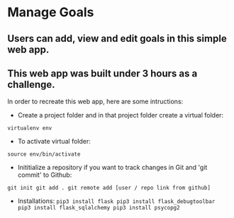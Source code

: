 # Manage Goals

## Users can add, view and edit goals in this simple web app.

## This web app was built under 3 hours as a challenge.

In order to recreate this web app, here are some intructions:

- Create a project folder and in that project folder create a virtual folder:

`virtualenv env`

- To activate virtual folder:

`source env/bin/activate`

- Inititialize a repository if you want to track changes in Git and 'git commit' to Github:

`git init
git add .
git remote add [user / repo link from github]`

- Installations:
`pip3 install flask
pip3 install flask_debugtoolbar
pip3 install flask_sqlalchemy
pip3 install psycopg2`
